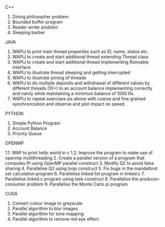 C++

  1. Dining philosopher problem
  2. Bounded buffer program
  3. Reader writer problem
  4. Sleeping barber

JAVA

  1. WAPIJ to print main thread properties such as ID, name, status etc.
  2. WAPIJ to create and start additional thread extending Thread class 
  3. WAPIJ to create and start additional thread implementing Runnable interface
  4. WAPIJ to illustrate thread sleeping and getting interrupted
  5. WAPIJ to illustrate joining of threads
  6. WAPIJ to do multiple deposits and withdrawal of different values  by different threads (10+) to an account balance implementing correctly and naivly while maintaining a minimum balance of 1000 Rs.
  7. WAPIJ to repeat exercises six above with coarse and fine grained synchronization and observe and plot impact on speed. 

PYTHON

  1. Simple Python Program
  2. Account Balance
  3. Priority Queue
  
OPENMP

  1.1. WAP to print hello world in c
  1.2. Improve the program to make use of openmp multithreading
  2. Create a parallel version of a program that computes PI using OpenMP parallel construct
  3. Modify Q2 to avoid false sharing
  4. Parallelise Q2 using loop construct
  5. Fix bugs in the mandelbrot set calculation program
  6. Parallelise linked list program in linked.c
  7. Parallelise linked.c program using task construct
  8. Parallelise the producer-consumer problem
  9. Parallelise the Monte Carlo pi program
  
CUDA

  1. Convert colour image to greyscale
  2. Parallel algorithm to blur images
  3. Parallel algorithm for tone mapping
  4. Parallel algorithm to remove red eye effect
